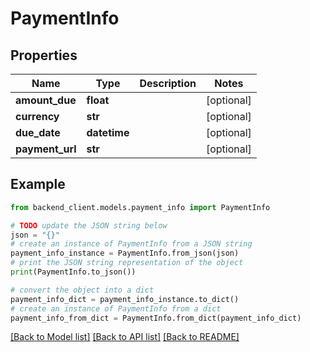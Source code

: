 # PaymentInfo


## Properties

Name | Type | Description | Notes
------------ | ------------- | ------------- | -------------
**amount_due** | **float** |  | [optional] 
**currency** | **str** |  | [optional] 
**due_date** | **datetime** |  | [optional] 
**payment_url** | **str** |  | [optional] 

## Example

```python
from backend_client.models.payment_info import PaymentInfo

# TODO update the JSON string below
json = "{}"
# create an instance of PaymentInfo from a JSON string
payment_info_instance = PaymentInfo.from_json(json)
# print the JSON string representation of the object
print(PaymentInfo.to_json())

# convert the object into a dict
payment_info_dict = payment_info_instance.to_dict()
# create an instance of PaymentInfo from a dict
payment_info_from_dict = PaymentInfo.from_dict(payment_info_dict)
```
[[Back to Model list]](../README.md#documentation-for-models) [[Back to API list]](../README.md#documentation-for-api-endpoints) [[Back to README]](../README.md)


